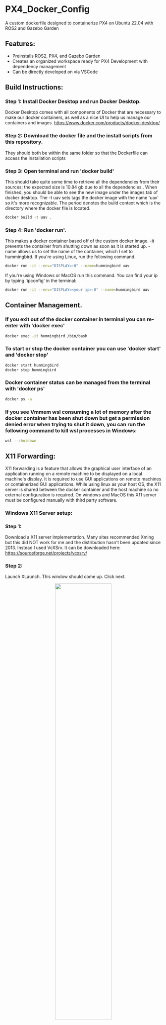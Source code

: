 # PX4_Docker_Config
A custom dockerfile designed to containerize PX4 on Ubuntu 22.04 with ROS2 and Gazebo Garden

## Features:
* Preinstalls ROS2, PX4, and Gazebo Garden
* Creates an organized workspace ready for PX4 Development with dependency management
* Can be directly developed on via VSCode

## Build Instructions:
### Step 1: Install Docker Desktop and run Docker Desktop. 
Docker Desktop comes with all components of Docker that are necessary to make our docker containers, as well as a nice UI to help us manage our containers and images. 
https://www.docker.com/products/docker-desktop/
### Step 2: Download the docker file and the install scripts from this repository. 
They should both be within the same folder so that the Dockerfile can access the installation scripts
### Step 3: Open terminal and run 'docker build'
This should take quite some time to retrieve all the dependencies from their sources; the expected size is 10.84 gb due to all the dependencies.. When finished, you should be able to see the new image under the images tab of docker desktop. The -t uav sets tags the docker image with the name 'uav' so it's more recognizable. The period denotes the build context which is the directory where the docker file is located.
``` bash
docker build -t uav .
```
### Step 4: Run 'docker run'.
This makes a docker container based off of the custom docker image. -it prevents the container from shutting down as soon as it is started up. -name allows us to set the name of the container, which I set to hummingbird. If you're using Linux, run the following command.
``` bash
docker run -it --env="DISPLAY=:0" --name=hummingbird uav
```
If you're using Windows or MacOS run this command. You can find your ip by typing 'ipconfig' in the terminal:
``` bash
docker run -it --env="DISPLAY=<your ip>:0" --name=hummingbird uav
```

## Container Management. 
### If you exit out of the docker container in terminal you can re-enter with 'docker exec'
``` bash
docker exec -it hummingbird /bin/bash
```
### To start or stop the docker container you can use 'docker start' and 'docker stop'
``` bash
docker start hummingbird
docker stop hummingbird
```
### Docker container status can be managed from the terminal with 'docker ps'
``` bash
docker ps -a
```
### If you see Vmmem wsl consuming a lot of memory after the docker container has been shut down but get a permission denied error when trying to shut it down, you can run the following command to kill wsl processes in Windows:
``` bash
wsl --shutdown
```

## X11 Forwarding:
X11 forwarding is a feature that allows the graphical user interface of an application running on a remote machine to be displayed on a local machine's display. It is required to use GUI applications on remote machines or containerized GUI applications. While using linux as your host OS, the X11 server is shared between the docker container and the host machine so no external configuration is required. On windows and MacOS this X11 server must be configured manually with third party software. 

### Windows X11 Server setup:
### Step 1:
Download a X11 server implementation. Many sites recommended Xming but this did NOT work for me and the distribution hasn't been updated since 2013. Instead I used VcXSrv. It can be downloaded here: https://sourceforge.net/projects/vcxsrv/
### Step 2: 
Launch XLaunch. This window should come up. Click next.
<p align="center">
<img width="60%" height="auto" src="https://github.com/saiccoumar/PX4_Docker_Config/assets/55699636/8957d2fe-c769-44f0-901e-d9cc29eb110d">
</p>

### Step 3: 
Continue with Start no client and click next. 
<p align="center">
<img width="60%" height="auto" src="https://github.com/saiccoumar/PX4_Docker_Config/assets/55699636/8957d2fe-c769-44f0-901e-d9cc29eb110d">
</p>

### Step 4: 
In Extra settings click Disable access control as well as clipboard and Native opengl. 
<p align="center">
<img width="60%" height="auto" src="https://github.com/saiccoumar/PX4_Docker_Config/assets/55699636/47d82115-4d4f-4c04-b761-2466e229ccd5">
</p>

### Step 5:
Click Save Configuration and save it to your desktop. This way you won't need to redo the launch process and can start a server with the config shortcut. 
<p align="center">
<img width="60%" height="auto" src="https://github.com/saiccoumar/PX4_Docker_Config/assets/55699636/c0ced88b-b942-4b99-ae66-06234227f37b">
</p>

### Closing the Xserver: 
While there might be another built in way to do this, I keep task manager open and close the VcXsrv server through task manager. Watching task manager can help keep track of the high RAM usage that comes with Xservers. The Xserver will also shut down when the computer running it shuts down and does not automatically start up. 
<p align="center">
<img width="60%" height="auto" src="[https://github.com/saiccoumar/PX4_Docker_Config/assets/55699636/c0ced88b-b942-4b99-ae66-06234227f37b](https://github.com/saiccoumar/PX4_Docker_Config/assets/55699636/3b5074ad-54ff-4862-b11b-84dfa6c8e01d))">
</p>

### MacOS X11 Server setup:
In progress. The recommended Xserver software is Xquartz.

## Connecting Visual Studio Code to the Docker container:
If you have visual studio code on the host machine, you can directly develop on the docker container. I found it to be objectively the best experience for development on the container and it doesn't consume container resources heavily as using an IDE on the container.

### Step 1: Download VSC
Follow these instructions to download Visual Studio Code: https://code.visualstudio.com/download 
### Step 2: Download Dev Containers extension
![Screenshot 2023-06-27 193614](https://github.com/saiccoumar/PX4_Docker_Config/assets/55699636/d101f5c0-2c9d-4abf-9b12-0c022f8fbe97)

### Step 3: Press Ctrl+Shift+P or Cmd+Shift+P to open your command pallete in VSC 
![Screenshot 2023-06-27 193814](https://github.com/saiccoumar/PX4_Docker_Config/assets/55699636/6f5c0600-12ee-46f2-a8a7-7a1108b73f10)

### Step 4: Search for "Attach to Running Container..." 
![Screenshot 2023-06-27 193932](https://github.com/saiccoumar/PX4_Docker_Config/assets/55699636/f6939b4c-3d39-44ad-bbc4-020662f4ccef)

### Step 5: VSC will display a list of running Docker containers. Choose the container you're developing on 

![Screenshot 2023-06-27 194108](https://github.com/saiccoumar/PX4_Docker_Config/assets/55699636/7762016b-1a15-48cc-8fbc-9a06d9b947a2)

### Ex: 
Once you select your container VSC should open a window so you can develop on this container like it's your machine. The output should look like the example below, and you can open a terminal to test it by right clicking on the file explorer. You can see I used the cat command on my file test.txt and it outputted the result to the terminal. You can also see the profile in the terminal is that of the docker container user (it won't be root in our project workspace). This makes it easier to run multiple processes as well for our project!  

![GetImage](https://github.com/saiccoumar/PX4_Docker_Config/assets/55699636/d0f1116d-d131-4911-85a0-cbdd963bc35d)


#### Original Work: https://github.com/zp-yang/visnet-docker. 
#### I modified it and updated the scripts generalize the use and to match the PX4 ROS2 user guide found here: https://docs.px4.io/main/en/ros/ros2_comm.html
